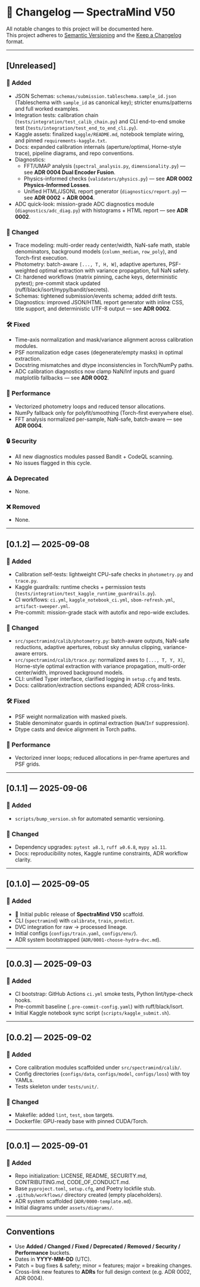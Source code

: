 # 📜 Changelog — SpectraMind V50

All notable changes to this project will be documented here.  
This project adheres to [Semantic Versioning](https://semver.org/spec/v2.0.0.html) and the
[Keep a Changelog](https://keepachangelog.com/en/1.1.0/) format.

---

## [Unreleased]

### 🚀 Added
- JSON Schemas: `schemas/submission.tableschema.sample_id.json` (Tableschema with `sample_id` as canonical key); stricter enums/patterns and full worked examples.
- Integration tests: calibration chain (`tests/integration/test_calib_chain.py`) and CLI end-to-end smoke test (`tests/integration/test_end_to_end_cli.py`).
- Kaggle assets: finalized `kaggle/README.md`, notebook template wiring, and pinned `requirements-kaggle.txt`.
- Docs: expanded calibration internals (aperture/optimal, Horne-style trace), pipeline diagrams, and repo conventions.
- Diagnostics:
  - FFT/UMAP analysis (`spectral_analysis.py`, `dimensionality.py`) — see **ADR 0004 Dual Encoder Fusion**.
  - Physics-informed checks (`validators/physics.py`) — see **ADR 0002 Physics-Informed Losses**.
  - Unified HTML/JSONL report generator (`diagnostics/report.py`) — see **ADR 0002** + **ADR 0004**.
- ADC quick-look: mission-grade ADC diagnostics module (`diagnostics/adc_diag.py`) with histograms + HTML report — see **ADR 0002**.

### 🔄 Changed
- Trace modeling: multi-order ready center/width, NaN-safe math, stable denominators, background models (`column_median`, `row_poly`), and Torch-first execution.
- Photometry: batch-aware `[..., T, H, W]`, adaptive apertures, PSF-weighted optimal extraction with variance propagation, full NaN safety.
- CI: hardened workflows (matrix pinning, cache keys, deterministic pytest); pre-commit stack updated (ruff/black/isort/mypy/bandit/secrets).
- Schemas: tightened submission/events schema; added drift tests.
- Diagnostics: improved JSON/HTML report generator with inline CSS, title support, and deterministic UTF-8 output — see **ADR 0002**.

### 🛠️ Fixed
- Time-axis normalization and mask/variance alignment across calibration modules.
- PSF normalization edge cases (degenerate/empty masks) in optimal extraction.
- Docstring mismatches and dtype inconsistencies in Torch/NumPy paths.
- ADC calibration diagnostics now clamp NaN/Inf inputs and guard matplotlib fallbacks — see **ADR 0002**.

### 🧪 Performance
- Vectorized photometry loops and reduced tensor allocations.
- NumPy fallback only for polyfit/smoothing (Torch-first everywhere else).
- FFT analysis normalized per-sample, NaN-safe, batch-aware — see **ADR 0004**.

### 🔒 Security
- All new diagnostics modules passed Bandit + CodeQL scanning.
- No issues flagged in this cycle.

### ⚠️ Deprecated
- None.

### ❌ Removed
- None.

---

## [0.1.2] — 2025-09-08
### 🚀 Added
- Calibration self-tests: lightweight CPU-safe checks in `photometry.py` and `trace.py`.
- Kaggle guardrails: runtime checks + permission tests (`tests/integration/test_kaggle_runtime_guardrails.py`).
- CI workflows: `ci.yml`, `kaggle_notebook_ci.yml`, `sbom-refresh.yml`, `artifact-sweeper.yml`.
- Pre-commit: mission-grade stack with autofix and repo-wide excludes.

### 🔄 Changed
- `src/spectramind/calib/photometry.py`: batch-aware outputs, NaN-safe reductions, adaptive apertures, robust sky annulus clipping, variance-aware errors.
- `src/spectramind/calib/trace.py`: normalized axes to `[..., T, Y, X]`, Horne-style optimal extraction with variance propagation, multi-order center/width, improved background models.
- CLI: unified Typer interface, clarified logging in `setup.cfg` and tests.
- Docs: calibration/extraction sections expanded; ADR cross-links.

### 🛠️ Fixed
- PSF weight normalization with masked pixels.
- Stable denominator guards in optimal extraction (`NaN`/`Inf` suppression).
- Dtype casts and device alignment in Torch paths.

### 🧪 Performance
- Vectorized inner loops; reduced allocations in per-frame apertures and PSF grids.

---

## [0.1.1] — 2025-09-06
### 🚀 Added
- `scripts/bump_version.sh` for automated semantic versioning.

### 🔄 Changed
- Dependency upgrades: `pytest ≥8.1`, `ruff ≥0.6.8`, `mypy ≥1.11`.
- Docs: reproducibility notes, Kaggle runtime constraints, ADR workflow clarity.

---

## [0.1.0] — 2025-09-05
### 🚀 Added
- 🎉 Initial public release of **SpectraMind V50** scaffold.
- CLI (`spectramind`) with `calibrate`, `train`, `predict`.
- DVC integration for raw → processed lineage.
- Initial configs (`configs/train.yaml`, `configs/env/`).
- ADR system bootstrapped (`ADR/0001-choose-hydra-dvc.md`).

---

## [0.0.3] — 2025-09-03
### 🚀 Added
- CI bootstrap: GitHub Actions `ci.yml` smoke tests, Python lint/type-check hooks.
- Pre-commit baseline (`.pre-commit-config.yaml`) with ruff/black/isort.
- Initial Kaggle notebook sync script (`scripts/kaggle_submit.sh`).

---

## [0.0.2] — 2025-09-02
### 🚀 Added
- Core calibration modules scaffolded under `src/spectramind/calib/`.
- Config directories (`configs/data`, `configs/model`, `configs/loss`) with toy YAMLs.
- Tests skeleton under `tests/unit/`.

### 🔄 Changed
- Makefile: added `lint`, `test`, `sbom` targets.
- Dockerfile: GPU-ready base with pinned CUDA/Torch.

---

## [0.0.1] — 2025-09-01
### 🚀 Added
- Repo initialization: LICENSE, README, SECURITY.md, CONTRIBUTING.md, CODE_OF_CONDUCT.md.
- Base `pyproject.toml`, `setup.cfg`, and Poetry lockfile stub.
- `.github/workflows/` directory created (empty placeholders).
- ADR system scaffolded (`ADR/0000-template.md`).
- Initial diagrams under `assets/diagrams/`.

---

## Conventions
- Use **Added / Changed / Fixed / Deprecated / Removed / Security / Performance** buckets.
- Dates in **YYYY-MM-DD** (UTC).
- Patch = bug fixes & safety; minor = features; major = breaking changes.
- Cross-link new features to **ADRs** for full design context (e.g. ADR 0002, ADR 0004).
